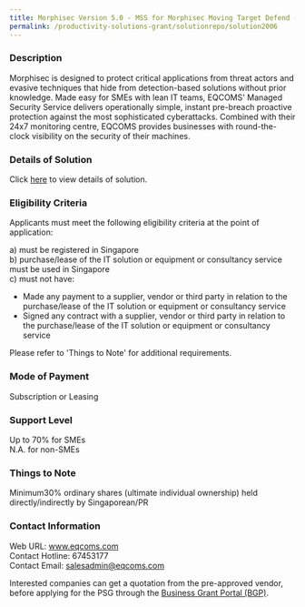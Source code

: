 ```yaml
---
title: Morphisec Version 5.0 - MSS for Morphisec Moving Target Defend - Managed Security Services SME with 9x5 / NBD support (L)
permalink: /productivity-solutions-grant/solutionrepo/solution2006
---
```


### Description

Morphisec is designed to protect critical applications from threat actors and evasive techniques that hide from detection-based solutions without prior knowledge. Made easy for SMEs with lean IT teams, EQCOMS' Managed Security Service delivers operationally simple, instant pre-breach proactive protection against the most sophisticated  cyberattacks. Combined with their 24x7 monitoring centre, EQCOMS provides businesses with round-the-clock visibility on the security of their machines.

### Details of Solution

Click <a href='https://www.gobusiness.gov.sg/images/psg/EQCOMS_Technology_20200726_Desensitised_Annex_3_Part_5.pdf' target='_blank' rel='noopener'>here</a> to view details of solution.

### Eligibility Criteria

Applicants must meet the following eligibility criteria at the point of application:

a) must be registered in Singapore <br>
b) purchase/lease of the IT solution or equipment or consultancy service must be used in Singapore <br>
c) must not have:
- Made any payment to a supplier, vendor or third party in relation to the purchase/lease of the IT solution or equipment or consultancy service
- Signed any contract with a supplier, vendor or third party in relation to the purchase/lease of the IT solution or equipment or consultancy service

Please refer to 'Things to Note' for additional requirements.

### Mode of Payment
Subscription or Leasing

### Support Level
Up to 70% for SMEs <br>
N.A. for non-SMEs

### Things to Note
 Minimum30% ordinary shares (ultimate individual ownership) held directly/indirectly by Singaporean/PR

### Contact Information
Web URL: www.eqcoms.com <br>Contact Hotline: 67453177 <br>Contact Email: salesadmin@eqcoms.com <br>

Interested companies can get a quotation from the pre-approved vendor, before applying for the PSG through the <a target='_blank' rel='noopener' href='https://www.businessgrants.gov.sg/'>Business Grant Portal (BGP)</a>.
